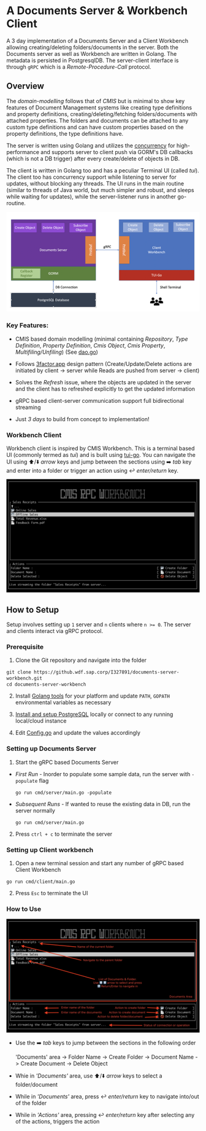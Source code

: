 # A Documents Server & Workbench Client

A 3 day implementation of a Documents Server and a Client Workbench allowing creating/deleting folders/documents in the server. Both the Documents server as well as Workbench are written in Golang. The metadata is persisted in PostgresqlDB. The server-client interface is through `gRPC` which is a *Remote-Procedure-Call* protocol.

## Overview

The *domain-modelling* follows that of *CMIS* but is minimal to show key features of Document Management systems like creating type definitions and property definitions, creating/deleting/fetching folders/documents with attached properties. The folders and documents can be attached to any custom type definitions and can have custom properties based on the property definitions, the type definitions have.

The server is written using Golang and utilizes the [concurrency](https://tour.golang.org/concurrency/1) for high-performance and supports server to client push via GORM's DB callbacks (which is not a DB trigger) after every create/delete of objects in DB.

The client is written in Golang too and has a peculiar Terminal UI (called *tui*). The client too has concurrency support while listening to server for updates, without blocking any threads. The UI runs in the main routine (similar to threads of Java world, but much simpler and robust, and sleeps while waiting for updates), while the server-listener runs in another go-routine.

![Architecture](./docs/architecture.png)

### Key Features:

* CMIS based domain modelling (minimal containing *Repository*, *Type Definition*, *Property Definition*, *Cmis Object*, *Cmis Property*, *Multifiling/Unfiling*) (See [dao.go](./internal/server/model/dao.go))

* Follows [3factor.app](https://3factor.app) design pattern (Create/Update/Delete actions are initiated by client -> server while Reads are pushed from server -> client)

* Solves the *Refresh* issue, where the objects are updated in the server and the client has to refreshed explicitly to get the updated information

* gRPC based client-server communication support full bidirectional streaming

* Just *3 days* to build from concept to implementation!

### Workbench Client

Workbench client is inspired by CMIS Workbench. This is a terminal based UI (commonly termed as *tui*) and is built using [tui-go](https://github.com/marcusolsson/tui-go). You can navigate the UI using ⬆️/⬇️ *arrow* keys and jump between the sections using ➡️ *tab* key and enter into a folder or trigger an action using ↩️ *enter/return* key.

![Client Workbench running in tui](./docs/client-workbench.png)

## How to Setup

Setup involves setting up `1` server and `n` clients where `n >= 0`. The server and clients interact via gRPC protocol. 

### Prerequisite

1) Clone the Git repository and navigate into the folder

```
git clone https://github.wdf.sap.corp/I327891/documents-server-workbench.git
cd documents-server-workbench
```

2) Install [Golang tools](https://golang.org/dl/) for your platform and update `PATH`, `GOPATH` environmental variables as necessary

3) [Install and setup PostgreSQL](https://www.postgresql.org/download/) locally or connect to any running local/cloud instance

3) Edit [Config.go](./Config.go) and update the values accordingly

### Setting up Documents Server

1) Start the gRPC based Documents Server

* *First Run* - Inorder to populate some sample data, run the server with `-populate` flag

    ```
    go run cmd/server/main.go -populate
    ```

* *Subsequent Runs* - If wanted to reuse the existing data in DB, run the server normally

    ```
    go run cmd/server/main.go
    ```

2) Press `ctrl + c` to terminate the server

### Setting up Client workbench

1) Open a new terminal session and start any number of gRPC based Client Workbench

```
go run cmd/client/main.go
```

2) Press `Esc` to terminate the UI

### How to Use

![How to use Client Workbench](./docs/client-workbench-instructions.png)

* Use the ➡️ *tab* keys to jump between the sections in the following order

  'Documents' area -> Folder Name -> Create Folder -> Document Name -> Create Document -> Delete Object

* Whie in *'Documents'* area, use ⬆️/⬇️ *arrow* keys to select a folder/document

* While in *'Documents'* area, press ↩️ *enter/return* key to navigate into/out of the folder

* While in *'Actions'* area, pressing ↩️ *enter/return* key after selecting any of the actions, triggers the action